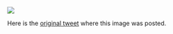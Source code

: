 [![](/guides/dhcp.png)](/guides/dhcp.png)

Here is the [original tweet](https://twitter.com/kamranahmedse/status/1254142557417857025) where this image was posted.

